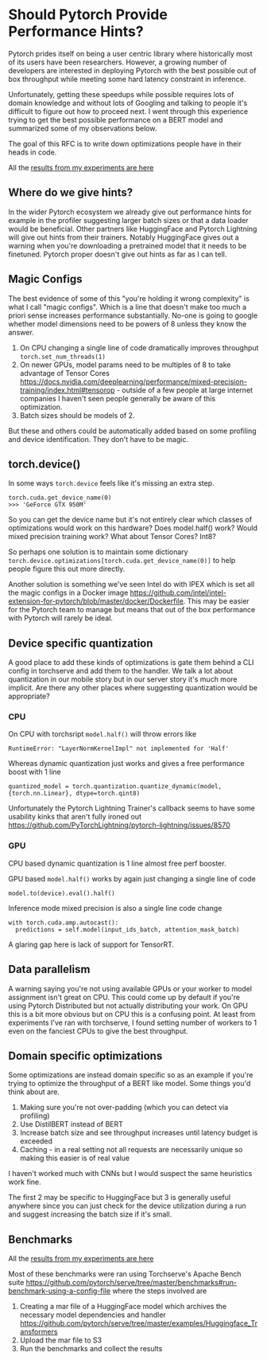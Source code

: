 # Should Pytorch Provide Performance Hints?

Pytorch prides itself on being a user centric library where historically most of its users have been researchers. However, a growing number of developers are interested in deploying Pytorch with the best possible out of box throughput while meeting some hard latency constraint in inference.

Unfortunately, getting these speedups while possible requires lots of domain knowledge and without lots of Googling and talking to people it's difficult to figure out how to proceed next. I went through this experience trying to get the best possible performance on a BERT model and summarized some of my observations below.

The goal of this RFC is to write down optimizations people have in their heads in code.

All the [results from my experiments are here](https://drive.google.com/file/d/1m_I-ikRh_8i7s_ClLosyL-3whx6qCF5k/view?usp=sharing)

## Where do we give hints?
In the wider Pytorch ecosystem we already give out performance hints for example in the profiler suggesting larger batch sizes or that a data loader would be beneficial. Other partners like HuggingFace and Pytorch Lightning will give out hints from their trainers. Notably HuggingFace gives out a warning when you're downloading a pretrained model that it needs to be finetuned. Pytorch proper doesn't give out hints as far as I can tell.

## Magic Configs

The best evidence of some of this "you're holding it wrong complexity" is what I call "magic configs". Which is a line that doesn't make too much a priori sense increases performance substantially. No-one is going to google whether model dimensions need to be powers of 8 unless they know the answer.

1. On CPU changing a single line of code dramatically improves throughput `torch.set_num_threads(1)`
2. On newer GPUs, model params need to be multiples of 8 to take advantage of Tensor Cores https://docs.nvidia.com/deeplearning/performance/mixed-precision-training/index.html#tensorop - outside of a few people at large internet companies I haven't seen people generally be aware of this optimization.
3. Batch sizes should be models of 2.

But these and others could be automatically added based on some profiling and device identification. They don't have to be magic.


## torch.device()
In some ways `torch.device` feels like it's missing an extra step.

```
torch.cuda.get_device_name(0)
>>> 'GeForce GTX 950M'
```

So you can get the device name but it's not entirely clear which classes of optimizations would work on this hardware? Does model.half() work? Would mixed precision training work? What about Tensor Cores? Int8?

So perhaps one solution is to maintain some dictionary `torch.device.optimizations[torch.cuda.get_device_name(0)]` to help people figure this out more directly.

Another solution is something we've seen Intel do with IPEX which is set all the magic configs in a Docker image https://github.com/intel/intel-extension-for-pytorch/blob/master/docker/Dockerfile. This may be easier for the Pytorch team to manage but means that out of the box performance with Pytorch will rarely be ideal.

## Device specific quantization
A good place to add these kinds of optimizations is gate them behind a CLI config in torchserve and add them to the handler. We talk a lot about quantization in our mobile story but in our server story it's much more implicit. Are there any other places where suggesting quantization would be appropriate?

### CPU 
On CPU with torchsript `model.half()` will throw errors like

```
RuntimeError: "LayerNormKernelImpl" not implemented for 'Half'
```

Whereas dynamic quantization just works and gives a free performance boost with 1 line

```
quantized_model = torch.quantization.quantize_dynamic(model, {torch.nn.Linear}, dtype=torch.qint8)
```

Unfortunately the Pytorch Lightning Trainer's callback seems to have some usability kinks that aren't fully ironed out https://github.com/PyTorchLightning/pytorch-lightning/issues/8570



### GPU
CPU based dynamic quantization is 1 line almost free perf booster. 

GPU based `model.half()` works by again just changing a single line of code

```
model.to(device).eval().half()
```

Inference mode mixed precision is also a single line code change

```
with torch.cuda.amp.autocast():
  predictions = self.model(input_ids_batch, attention_mask_batch)
```

A glaring gap here is lack of support for TensorRT.

## Data parallelism
A warning saying you're not using available GPUs or your worker to model assignment isn't great on CPU. This could come up by default if you're using Pytorch Distributed but not actually distributing your work. On GPU this is a bit more obvious but on CPU this is a confusing point. At least from experiments I've ran with torchserve, I found setting number of workers to 1 even on the fanciest CPUs to give the best throughput.

## Domain specific optimizations

Some optimizations are instead domain specific so as an example if you're trying to optimize the throughput of a BERT like model. Some things you'd think about are.

1. Making sure you're not over-padding (which you can detect via profiling)
2. Use DistilBERT instead of BERT
3. Increase batch size and see throughput increases until latency budget is exceeded
4. Caching - in a real setting not all requests are necessarily unique so making this easier is of real value

I haven't worked much with CNNs but I would suspect the same heuristics work fine.

The first 2 may be specific to HuggingFace but 3 is generally useful anywhere since you can just check for the device utilization during a run and suggest increasing the batch size if it's small.

## Benchmarks

All the [results from my experiments are here](https://drive.google.com/file/d/1m_I-ikRh_8i7s_ClLosyL-3whx6qCF5k/view?usp=sharing)

Most of these benchmarks were ran using Torchserve's Apache Bench suite https://github.com/pytorch/serve/tree/master/benchmarks#run-benchmark-using-a-config-file where the steps involved are
1. Creating a mar file of a HuggingFace model which archives the necessary model dependencies and handler https://github.com/pytorch/serve/tree/master/examples/Huggingface_Transformers
2. Upload the mar file to S3
3. Run the benchmarks and collect the results